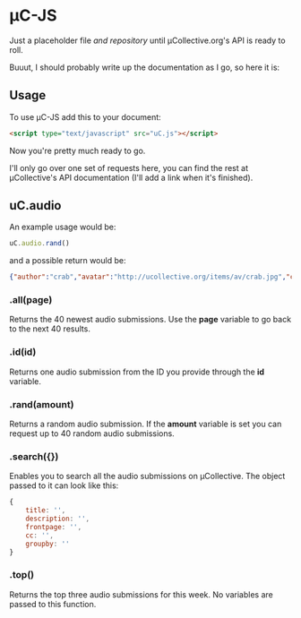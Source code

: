 # µC-JS

Just a placeholder file _and repository_ until µCollective.org's API is ready to roll.

Buuut, I should probably write up the documentation as I go, so here it is:

## Usage

To use µC-JS add this to your document:
```HTML
<script type="text/javascript" src="uC.js"></script>
```

Now you're pretty much ready to go.

I'll only go over one set of requests here, you can find the rest at µCollective's API documentation (I'll add a link when it's finished).

## uC.audio
An example usage would be:
```JavaScript
uC.audio.rand()
```
and a possible return would be:
```JSON
{"author":"crab","avatar":"http://ucollective.org/items/av/crab.jpg","comment_count":8,"description":"From my white room, from my lovely LSDJ, ","extlink":null,"favourite_count":7,"file":"http://ucollective.org/items/music/crab - ChinaGirl-Crabsound.mp3","frontpage":true,"id":2090,"licensing":{"img":["by.png"],"short":"(BY)","text":"Creative Commons Attribution 3.0 Unported","url":"http://creativecommons.org/licenses/by/3.0/"},"plays":20,"soundcloud":"http://soundcloud.com/cangrejo-music","time":1371437157,"title":"China Girl - Crab sound","url":"http://ucollective.org/audio/crab/china+girl-crab+sound/"}
```

### .all(page)
Returns the 40 newest audio submissions. Use the **page** variable to go back to the next 40 results.

### .id(id)
Returns one audio submission from the ID you provide through the **id** variable.

### .rand(amount)
Returns a random audio submission.
If the **amount** variable is set you can request up to 40 random audio submissions.

### .search({})
Enables you to search all the audio submissions on µCollective.
The object passed to it can look like this:
```JavaScript
{
	title: '',
	description: '',
	frontpage: '',
	cc: '',
	groupby: ''
}
```

### .top()
Returns the top three audio submissions for this week. No variables are passed to this function.
